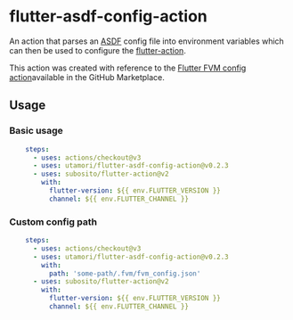 # flutter-asdf-config-action
An action that parses an [ASDF](https://asdf-vm.com/) config file into environment variables which 
can then be used to configure the [flutter-action](https://github.com/subosito/flutter-action).

This action was created with reference to the [Flutter FVM config action](https://github.com/kuhnroyal/flutter-fvm-config-action)available in the GitHub Marketplace.

## Usage

### Basic usage
```yaml
    steps:
      - uses: actions/checkout@v3
      - uses: utamori/flutter-asdf-config-action@v0.2.3
      - uses: subosito/flutter-action@v2
        with:
          flutter-version: ${{ env.FLUTTER_VERSION }}
          channel: ${{ env.FLUTTER_CHANNEL }}
```

### Custom config path
```yaml
    steps:
      - uses: actions/checkout@v3
      - uses: utamori/flutter-asdf-config-action@v0.2.3
        with:
          path: 'some-path/.fvm/fvm_config.json'
      - uses: subosito/flutter-action@v2
        with:
          flutter-version: ${{ env.FLUTTER_VERSION }}
          channel: ${{ env.FLUTTER_CHANNEL }}
```
